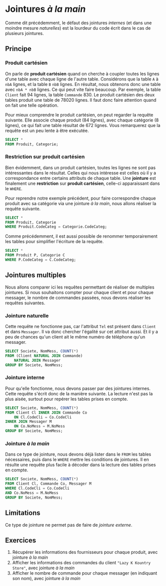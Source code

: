 # Jointures *à la main*

Comme dit précédemment, le défaut des jointures *internes* (et dans une moindre mesure *naturelles*) est la lourdeur du code écrit dans le cas de plusieurs jointures.

## Principe

### Produit cartésien

On parle de **produit cartésien** quand on cherche à coupler toutes les lignes d'une table avec chaque ligne de l'autre table. Considérons que la table `A` à `nbA` lignes, et la table `B` `nbB` lignes. En résultat, nous obtenons donc une table avec `nbA * nbB` lignes. Ce qui peut vite faire beaucoup. Par exemple, la table `Client` fait 94 lignes, la table `Commande` 830. Le produit cartésien des deux tables produit une table de 78020 lignes. Il faut donc faire attention quand on fait une telle opération.

Pour mieux comprendre le produit cartésien, on peut regarder la requête suivante. Elle associe chaque produit (84 lignes), avec chaque catégorie (8 lignes), ce qui fait une table résultat de 672 lignes. Vous remarquerez que la requête est un peu lente à être exécutée.

```sql
SELECT *
FROM Produit, Categorie;
```

### Restriction sur produit cartésien

Bien évidemment, dans un produit cartésien, toutes les lignes ne sont pas intéressantes dans le résultat. Celles qui nous intéresse est celles où il y a correspondance entre certains attributs de chaque table. Une **jointure** est finalement une **restriction** sur **produit cartésien**, celle-ci apparaissant dans le `WHERE`.

Pour reprendre notre exemple précédent, pour faire correspondre chaque produit avec sa catégorie via une jointure *à la main*, nous allons réaliser la requête suivante.

```sql
SELECT *
FROM Produit, Categorie
WHERE Produit.CodeCateg = Categorie.CodeCateg;
```

Comme précédemment, il est aussi possible de renommer temporairement les tables pour simplifier l'écriture de la requête.

```sql
SELECT *
FROM Produit P, Categorie C
WHERE P.CodeCateg = C.CodeCateg;
```

## Jointures multiples

Nous allons comparer ici les requêtes permettant de réaliser de multiples jointures. Si nous souhaitons compter pour chaque client et pour chaque messager, le nombre de commandes passées, nous devons réaliser les requêtes suivantes.

### Jointure naturelle

Cette requête ne fonctionne pas, car l'attribut `Tel` est présent dans `Client` et dans `Messager`. Il va donc chercher l'égalité sur cet attribut aussi. Et il y a peu de chances qu'un client ait le même numéro de téléphone qu'un messager.

```sql
SELECT Societe, NomMess, COUNT(*)
FROM (Client NATURAL JOIN Commande)
    NATURAL JOIN Messager
GROUP BY Societe, NomMess;
```

### Jointure interne

Pour qu'elle fonctionne, nous devons passer par des jointures internes. Cette requête s'écrit donc de la manière suivante. La lecture n'est pas la plus aisée, surtout pour repérer les tables prises en compte.

```sql
SELECT Societe, NomMess, COUNT(*)
FROM Client Cl INNER JOIN Commande Co
    ON Cl.CodeCli = Co.CodeCli
INNER JOIN Messager M
    ON Co.NoMess = M.NoMess
GROUP BY Societe, NomMess;
```

### Jointure *à la main*

Dans ce type de jointure, nous devons déjà lister dans le `FROM` les tables nécessaires, puis dans le `WHERE` mettre les conditions de jointures. Il en résulte une requête plus facile à décoder dans la lecture des tables prises en compte.

```sql
SELECT Societe, NomMess, COUNT(*)
FROM Client Cl, Commande Co, Messager M
WHERE Cl.CodeCli = Co.CodeCli
AND Co.NoMess = M.NoMess
GROUP BY Societe, NomMess;
```

## Limitations

Ce type de jointure ne permet pas de faire de *jointure externe*. 

## Exercices

1. Récupérer les informations des fournisseurs pour chaque produit, avec jointure *à la main*
1. Afficher les informations des commandes du client `"Lazy K Kountry Store"`, avec jointure *à la main*
1. Afficher le nombre de commande pour chaque messager (en indiquant son nom), avec jointure *à la main*
